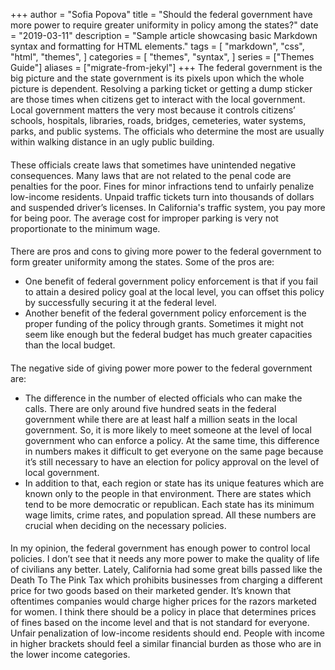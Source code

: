 +++
author = "Sofia Popova"
title = "Should the federal government have more power to require greater uniformity in policy among the states?"
date = "2019-03-11"
description = "Sample article showcasing basic Markdown syntax and formatting for HTML elements."
tags = [
    "markdown",
    "css",
    "html",
    "themes",
]
categories = [
    "themes",
    "syntax",
]
series = ["Themes Guide"]
aliases = ["migrate-from-jekyl"]
+++
The federal government is the big picture and the state government is its pixels upon which the whole picture is dependent. Resolving a parking ticket or getting a dump sticker are those times when citizens get to interact with the local government. Local government matters the very most because it controls citizens’ schools, hospitals, libraries, roads, bridges, cemeteries, water systems, parks, and public systems. The officials who determine the most are usually within walking distance in an ugly public building.
####
These officials create laws that sometimes have unintended negative consequences. Many laws that are not related to the penal code are penalties for the poor. Fines for minor infractions tend to unfairly penalize low-income residents. Unpaid traffic tickets turn into thousands of dollars and suspended driver’s licenses. In California's traffic system, you pay more for being poor. The average cost for improper parking is very not proportionate to the minimum wage.
####
There are pros and cons to giving more power to the federal government to form greater uniformity among the states. Some of the pros are:
* One benefit of federal government policy enforcement is that if you fail to attain a desired policy goal at the local level, you can offset this policy by successfully securing it at the federal level.
* Another benefit of the federal government policy enforcement is the proper funding of the policy through grants. Sometimes it might not seem like enough but the federal budget has much greater capacities than the local budget.
####
The negative side of giving power more power to the federal government are:
* The difference in the number of elected officials who can make the calls. There are only around five hundred seats in the federal government while there are at least half a million seats in the local government. So, it is more likely to meet someone at the level of local government who can enforce a policy. At the same time, this difference in numbers makes it difficult to get everyone on the same page because it’s still necessary to have an election for policy approval on the level of local government.
* In addition to that, each region or state has its unique features which are known only to the people in that environment. There are states which tend to be more democratic or republican. Each state has its minimum wage limits, crime rates, and population spread. All these numbers are crucial when deciding on the necessary policies.
####
In my opinion, the federal government has enough power to control local policies. I don’t see that it needs any more power to make the quality of life of civilians any better. Lately, California had some great bills passed like the Death To The Pink Tax which prohibits businesses from charging a different price for two goods based on their marketed gender. It’s known that oftentimes companies would charge higher prices for the razors marketed for women. I think there should be a policy in place that determines prices of fines based on the income level and that is not standard for everyone. Unfair penalization of low-income residents should end. People with income in higher brackets should feel a similar financial burden as those who are in the lower income categories.
